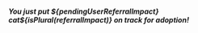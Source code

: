 ##### **You just put \${pendingUserReferralImpact} cat\${isPlural(referralImpact)}** on track for adoption!
